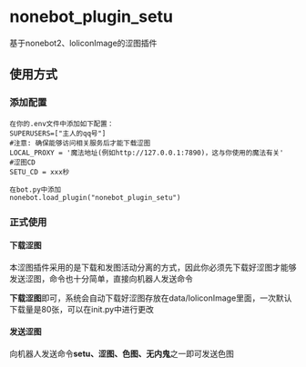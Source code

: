 # nonebot_plugin_setu
基于nonebot2、loliconImage的涩图插件



## 使用方式

### 添加配置

```
在你的.env文件中添加如下配置：
SUPERUSERS=["主人的qq号"]
#注意: 确保能够访问相关服务后才能下载涩图
LOCAL_PROXY = '魔法地址(例如http://127.0.0.1:7890)，这与你使用的魔法有关' 
#涩图CD
SETU_CD = xxx秒

在bot.py中添加
nonebot.load_plugin("nonebot_plugin_setu")
```

### 正式使用

#### 下载涩图

本涩图插件采用的是下载和发图活动分离的方式，因此你必须先下载好涩图才能够发送涩图，命令也十分简单，直接向机器人发送命令

**下载涩图**即可，系统会自动下载好涩图存放在data/loliconImage里面，一次默认下载量是80张，可以在init.py中进行更改

#### 发送涩图

向机器人发送命令**setu、涩图、色图、无内鬼**之一即可发送色图
